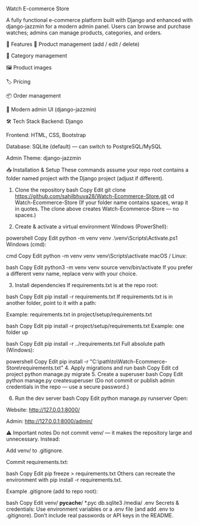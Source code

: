 Watch E-commerce Store

A fully functional e-commerce platform built with Django and enhanced with django-jazzmin for a modern admin panel.
Users can browse and purchase watches; admins can manage products, categories, and orders.

📌 Features
🛒 Product management (add / edit / delete)

📂 Category management

🖼 Product images

🏷 Pricing

📦 Order management

🎨 Modern admin UI (django-jazzmin)

🛠 Tech Stack
Backend: Django

Frontend: HTML, CSS, Bootstrap

Database: SQLite (default) — can switch to PostgreSQL/MySQL

Admin Theme: django-jazzmin

📥 Installation & Setup
These commands assume your repo root contains a folder named project with the Django project (adjust if different).

1. Clone the repository
bash
Copy
Edit
git clone https://github.com/sahilbhuva28/Watch-Ecommerce-Store.git
cd Watch-Ecommerce-Store
(If your folder name contains spaces, wrap it in quotes. The clone above creates Watch-Ecommerce-Store — no spaces.)

2. Create & activate a virtual environment
Windows (PowerShell):

powershell
Copy
Edit
python -m venv venv
.\venv\Scripts\Activate.ps1
Windows (cmd):

cmd
Copy
Edit
python -m venv venv
venv\Scripts\activate
macOS / Linux:

bash
Copy
Edit
python3 -m venv venv
source venv/bin/activate
If you prefer a different venv name, replace venv with your choice.

3. Install dependencies
If requirements.txt is at the repo root:

bash
Copy
Edit
pip install -r requirements.txt
If requirements.txt is in another folder, point to it with a path:

Example: requirements.txt in project/setup/requirements.txt

bash
Copy
Edit
pip install -r project/setup/requirements.txt
Example: one folder up

bash
Copy
Edit
pip install -r ../requirements.txt
Full absolute path (Windows):

powershell
Copy
Edit
pip install -r "C:\path\to\Watch-Ecommerce-Store\requirements.txt"
4. Apply migrations and run
bash
Copy
Edit
cd project
python manage.py migrate
5. Create a superuser
bash
Copy
Edit
python manage.py createsuperuser
(Do not commit or publish admin credentials in the repo — use a secure password.)

6. Run the dev server
bash
Copy
Edit
python manage.py runserver
Open:

Website: http://127.0.0.1:8000/

Admin: http://127.0.0.1:8000/admin/

⚠️ Important notes
Do not commit venv/ — it makes the repository large and unnecessary. Instead:

Add venv/ to .gitignore.

Commit requirements.txt:

bash
Copy
Edit
pip freeze > requirements.txt
Others can recreate the environment with pip install -r requirements.txt.

Example .gitignore (add to repo root):

bash
Copy
Edit
venv/
__pycache__/
*.pyc
db.sqlite3
/media/
.env
Secrets & credentials: Use environment variables or a .env file (and add .env to .gitignore). Don’t include real passwords or API keys in the README.
